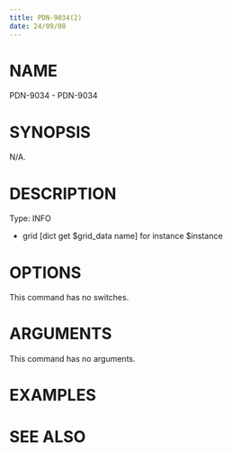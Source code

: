 ```yaml
---
title: PDN-9034(2)
date: 24/09/08
---
```


# NAME

PDN-9034 - PDN-9034

# SYNOPSIS

N/A.

# DESCRIPTION

Type: INFO

- grid [dict get $grid_data name] for instance $instance

# OPTIONS

This command has no switches.

# ARGUMENTS

This command has no arguments.

# EXAMPLES

# SEE ALSO
